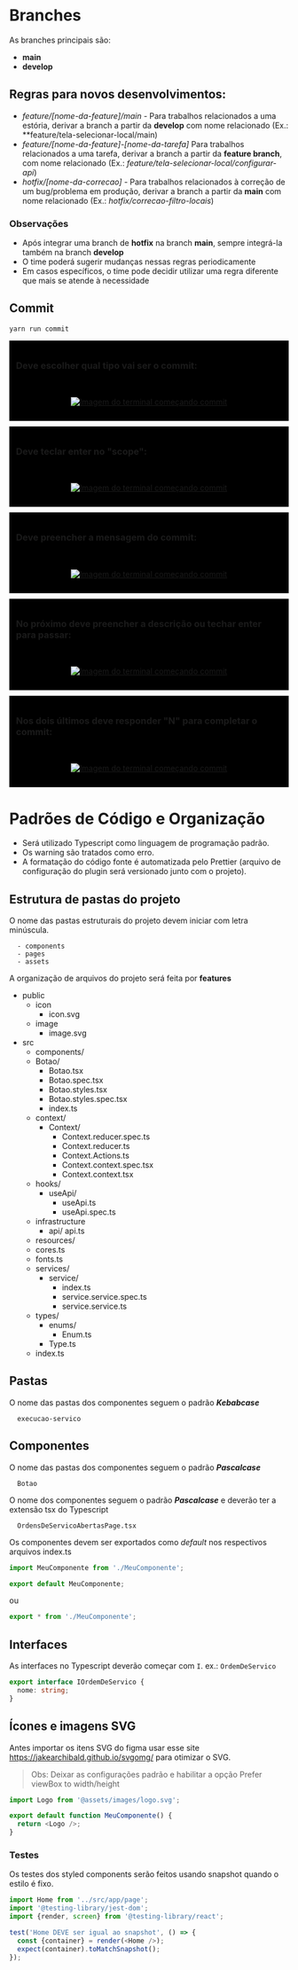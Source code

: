 # Branches

As branches principais são:

- **main**
- **develop**

## Regras para novos desenvolvimentos:

- _feature/[nome-da-feature]/main_ - Para trabalhos relacionados a uma estória, derivar a branch a partir da **develop** com nome relacionado (Ex.: \*\*feature/tela-selecionar-local/main)
- _feature/[nome-da-feature]-[nome-da-tarefa]_ Para trabalhos relacionados a uma tarefa, derivar a branch a partir da **feature branch**, com nome relacionado (Ex.: _feature/tela-selecionar-local/configurar-api_)
- _hotfix/[nome-da-correcao]_ - Para trabalhos relacionados à correção de um bug/problema em produção, derivar a branch a partir da **main** com nome relacionado (Ex.: _hotfix/correcao-filtro-locais_)

### Observações

- Após integrar uma branch de **hotfix** na branch **main**, sempre integrá-la também na branch **develop**
- O time poderá sugerir mudanças nessas regras periodicamente
- Em casos específicos, o time pode decidir utilizar uma regra diferente que mais se atende à necessidade

## Commit

```shell
yarn run commit
```

<div style="background: black; padding: 12px;">
<h3>Deve escolher qual tipo vai ser o commit:</h3>
</br>
<p align="center" >
  <a href="https://unform.dev">
    <img src="./imagem/imagem1.png" alt="Imagem do terminal começando commit" />
  </a>
</p>
</div>

<div style="background: black; padding: 12px; margin-top: 10px;">
<h3>Deve teclar enter no "scope":</h3>
</br>
<p align="center" >
  <a href="https://unform.dev">
    <img src="./imagem/imagem2.png" alt="Imagem do terminal começando commit" />
  </a>
</p>
</div>

<div style="background: black; padding: 12px; margin-top: 10px;">
<h3>Deve preencher a mensagem do commit:</h3>
</br>
<p align="center" >
  <a href="https://unform.dev">
    <img src="./imagem/imagem3.png" alt="Imagem do terminal começando commit" />
  </a>
</p>
</div>

<div style="background: black; padding: 12px; margin-top: 10px;">
<h3>No próximo deve preencher a descrição ou techar enter para passar:</h3>
</br>
<p align="center" >
  <a href="https://unform.dev">
    <img src="./imagem/imagem4.png" alt="Imagem do terminal começando commit" />
  </a>
</p>
</div>

<div style="background: black; padding: 12px; margin-top: 10px;">
<h3>Nos dois últimos deve responder "N" para completar o commit:</h3>
</br>
<p align="center" >
  <a href="https://unform.dev">
    <img src="./imagem/imagem5.png" alt="Imagem do terminal começando commit" />
  </a>
</p>
</div>

# Padrões de Código e Organização

- Será utilizado Typescript como linguagem de programação padrão.
- Os warning são tratados como erro.
- A formatação do código fonte é automatizada pelo Prettier (arquivo de configuração do plugin será versionado junto com o projeto).

## Estrutura de pastas do projeto

O nome das pastas estruturais do projeto devem iniciar com letra minúscula.

```text
  - components
  - pages
  - assets
```

A organização de arquivos do projeto será feita por **features**

- public
  - icon
    - icon.svg
  - image
    - image.svg
- src
  - components/
  - Botao/
    - Botao.tsx
    - Botao.spec.tsx
    - Botao.styles.tsx
    - Botao.styles.spec.tsx
    - index.ts
  - context/
    - Context/
      - Context.reducer.spec.ts
      - Context.reducer.ts
      - Context.Actions.ts
      - Context.context.spec.tsx
      - Context.context.tsx
  - hooks/
    - useApi/
      - useApi.ts
      - useApi.spec.ts
  - infrastructure
    - api/
      api.ts
  - resources/
  - cores.ts
  - fonts.ts
  - services/
    - service/
      - index.ts
      - service.service.spec.ts
      - service.service.ts
  - types/
    - enums/
      - Enum.ts
    - Type.ts
  - index.ts

## Pastas

O nome das pastas dos componentes seguem o padrão **_Kebabcase_**

```text
  execucao-servico
```

## Componentes

O nome das pastas dos componentes seguem o padrão **_Pascalcase_**

```text
  Botao
```

O nome dos componentes seguem o padrão **_Pascalcase_** e deverão ter a extensão tsx do Typescript

```text
  OrdensDeServicoAbertasPage.tsx
```

Os componentes devem ser exportados como _default_ nos respectivos arquivos index.ts

```ts
import MeuComponente from './MeuComponente';

export default MeuComponente;
```

ou

```ts
export * from './MeuComponente';
```

## Interfaces

As interfaces no Typescript deverão começar com `I`. ex.: `OrdemDeServico`

```typescript
export interface IOrdemDeServico {
  nome: string;
}
```

## Ícones e imagens SVG

Antes importar os itens SVG do figma usar esse site https://jakearchibald.github.io/svgomg/ para otimizar o SVG.

> Obs: Deixar as configurações padrão e habilitar a opção Prefer viewBox to width/height

```typescript
import Logo from '@assets/images/logo.svg';

export default function MeuComponente() {
  return <Logo />;
}
```

### Testes

Os testes dos styled components serão feitos usando snapshot quando o estilo é fixo.

```typescript
import Home from '../src/app/page';
import '@testing-library/jest-dom';
import {render, screen} from '@testing-library/react';

test('Home DEVE ser igual ao snapshot', () => {
  const {container} = render(<Home />);
  expect(container).toMatchSnapshot();
});
```
